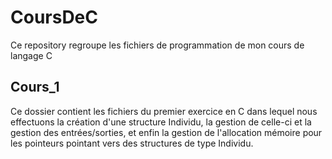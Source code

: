 # CoursDeC
Ce repository regroupe les fichiers de programmation de mon cours de langage C

## Cours_1

Ce dossier contient les fichiers du premier exercice en C dans lequel nous effectuons la création d'une structure Individu, la gestion de celle-ci et la gestion des entrées/sorties, et enfin la gestion de l'allocation mémoire pour les pointeurs pointant vers des structures de type Individu.
